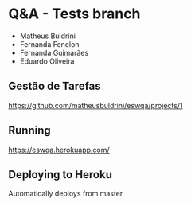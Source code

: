 # Q&A - Tests branch

 - Matheus Buldrini
 - Fernanda Fenelon
 - Fernanda Guimarães
 - Eduardo Oliveira
 
## Gestão de Tarefas

https://github.com/matheusbuldrini/eswqa/projects/1

## Running

https://eswqa.herokuapp.com/

## Deploying to Heroku
Automatically deploys from master



